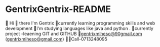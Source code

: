 # GentrixGentrix-README
🔸 Hi 👋 there l'm Gentrix 
🔹currently learning programming skills and web development 
🔹l'm studying languages like java and python .
🔹currently project -leaening GIT and GITHUB 
🔷gentrixmiheso@90gmail.com (gentrixmiheso@gmail.com)
🔷🔷Call-0713248095
